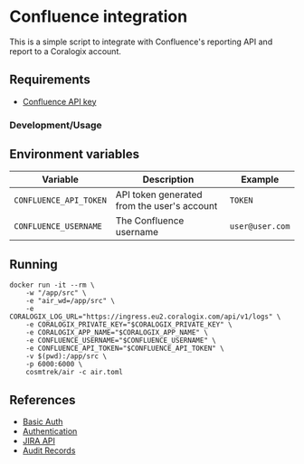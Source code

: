 # Confluence integration

This is a simple script to integrate with Confluence's reporting API and report to a Coralogix account.

## Requirements

- [Confluence API key](https://id.atlassian.com/manage-profile/security/api-tokens)

### Development/Usage

## Environment variables

| Variable | Description                                 | Example         |
|----------|---------------------------------------------|-----------------|
 | `CONFLUENCE_API_TOKEN` | API token generated from the user's account | `TOKEN`         |
 | `CONFLUENCE_USERNAME` | The Confluence username                           | `user@user.com` |

## Running

```
docker run -it --rm \
    -w "/app/src" \
    -e "air_wd=/app/src" \
    -e CORALOGIX_LOG_URL="https://ingress.eu2.coralogix.com/api/v1/logs" \
    -e CORALOGIX_PRIVATE_KEY="$CORALOGIX_PRIVATE_KEY" \
    -e CORALOGIX_APP_NAME="$CORALOGIX_APP_NAME" \
    -e CONFLUENCE_USERNAME="$CONFLUENCE_USERNAME" \
    -e CONFLUENCE_API_TOKEN="$CONFLUENCE_API_TOKEN" \
    -v $(pwd):/app/src \
    -p 6000:6000 \
    cosmtrek/air -c air.toml
```

## References

- [Basic Auth](https://developer.atlassian.com/cloud/jira/platform/basic-auth-for-rest-apis/)
- [Authentication](https://developer.atlassian.com/cloud/jira/platform/rest/v3/intro/#authentication)
- [JIRA API](https://developer.atlassian.com/cloud/jira/platform/rest/v3/intro/)
- [Audit Records](https://developer.atlassian.com/cloud/jira/platform/rest/v3/api-group-audit-records/#api-rest-api-3-auditing-record-get)
